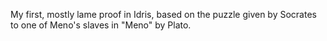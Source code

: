 My first, mostly lame proof in Idris, based on the puzzle given by Socrates to one of Meno's slaves in "Meno" by Plato.
